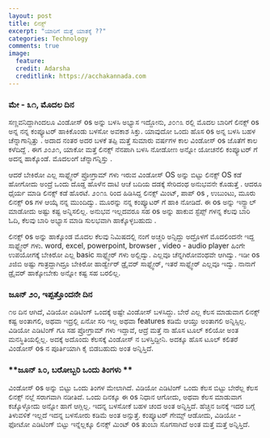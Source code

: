 ```yaml
---
layout: post
title: ಲಿನಕ್ಸ್
excerpt: "ಯಾರಿಗೆ ಮತ್ತೆ ಯಾತಕ್ಕೆ ??"
categories: Technology
comments: true
image:
  feature: 
  credit: Adarsha
  creditlink: https://acchakannada.com
---
```


### **ಮೇ - ೩೧, ಮೊದಲ ದಿನ** <br>
<p> ಸಣ್ಣವನಿದ್ದಾಗಿಂದಲೂ ವಿಂಡೋಸ್ os ಅನ್ನು  ಬಳಸಿ ಅಭ್ಯಾಸ ಇದ್ದೋನು, ೨೦೧೩ ರಲ್ಲಿ ಮೊದಲ ಬಾರಿಗೆ ಲಿನಕ್ಸ್ os  ಅನ್ನ ನನ್ನ ಕಂಪ್ಯೂಟರ್ ಹಾಕಿಕೊಂಡು ಬಳಸೋ ಅವಕಾಶ ಸಿಕ್ತು. ಯಾವುದೋ ಒಂದು ಹೊಸ os ಅನ್ನ ಬಳಸಿ ಬಹಳ ಚೆನ್ನಾಗಾನ್ಸಿತ್ತು  . ಅದಾದ ನಂತರ ಅದರ ಬಳಕೆ ತಪ್ಪಿ ಮತ್ತೆ ಸುಮಾರು ವರ್ಷಗಳ ಕಾಲ ವಿಂಡೋಸ್ os ಜೊತೆಗೆ ಕಾಲ ಕಳೆದಿದ್ದೆ . ಈಗ ೨೦೨೧, ಯಾಕೋ ಮತ್ತೆ ಲಿನಕ್ಸ್ ನೆನಪಾಗಿ ಬಳಸಿ ನೋಡೋಣ ಅನ್ನೋ ಯೋಚನೆಲಿ ಕಂಪ್ಯೂಟರ್ ಗೆ ಅದನ್ನ ಹಾಕ್ಕೊಂಡೆ. ಮೊದಲಂಗೆ ಚೆನ್ನಾಗನ್ನಿಸ್ತು . </p>

<p>
ಆದರೆ ಬೇಕಿರೋ ಎಲ್ಲ ಸಾಫ್ಟ್ವೇರ್ ಪ್ರೋಗ್ರಾಮ್ ಗಳು ಇರುವ ವಿಂಡೋಸ್ OS   ಅನ್ನು ಬಿಟ್ಟು ಲಿನಕ್ಸ್ OS  ಕಡೆ ಹೋಗೋದು ಅಂದ್ರೆ ಒಂದು ದೊಡ್ಡ ಹೊಳೆನ ದಾಟಿ ಆಚೆ ಬದಿಯ ದಡಕ್ಕೆ ಸೇರಿದಂಥ ಅನುಭವನೇ ಕೊಡುತ್ತೆ . ಆದರೂ ಧೈರ್ಯ ಮಾಡಿ ಲಿನಕ್ಸ್ ಕಡೆ ಹೊರಟೆ. 
೨೦೧೩ ರಿಂದ ಹಿಡಿಸಿದ್ದ ಲಿನಕ್ಸ್ ಮಿಂಟ್, ಪಾಪ್ os , ಉಬುಂಟು, ಮೂರು ಲಿನಕ್ಸ್ os ಗಳ ಆಯ್ಕೆ ನನ್ನ ಮುಂದಿದ್ವು. ಮೂರನ್ನು ನನ್ನ ಕಂಪ್ಯೂಟರ್ ಗೆ ಹಾಕಿ ನೋಡಿದೆ. ಈ os ಅನ್ನು ಇನ್ಸ್ಟಾಲ್ ಮಾಡೋದು ಅಷ್ಟು ಕಷ್ಟ ಅನ್ನಿಸಲಿಲ್ಲ. ಅನುಭವ ಇಲ್ಲದವರೂ ಸಹ os ಅನ್ನು ಹಾಕುವ ಸ್ಟೆಪ್ಸ್ ಗಳನ್ನ ಕೆಲವು ಬಾರಿ ಓದಿ, ಕೆಲವು ಬಾರಿ ಅಭ್ಯಾಸ ಮಾಡಿ ಸುಲಭವಾಗಿ ಹಾಕ್ಕೊಳ್ಳಬಹುದು . 
</p>

<p>ಲಿನಕ್ಸ್ os ಅನ್ನು ಹಾಕ್ಕೊಂಡ ಮೊದಲ ಕೆಲವು ನಿಮಿಷದಲ್ಲಿ ನಂಗೆ ಅಚ್ಚರಿ ಅನ್ಸಿದ್ದು ಅದ್ರೊಳಗೆ ಮೊದಲಿಂದನೇ ಇದ್ದ ಸಾಫ್ಟ್ವೇರ್ ಗಳು. word, excel, powerpoint, browser , video - audio player ಹಿಂಗೇ ಉಪಯೋಗಕ್ಕೆ ಬೇಕಿರೋ ಎಲ್ಲ basic ಸಾಫ್ಟ್ವೇರ್ ಗಳು ಅಲ್ಲಿದ್ವು. ಎಲ್ಲವೂ ಚೆನ್ನಗಿರೋವಂಥವೇ ಆಗಿದ್ವು. ಇಡೀ os ೨ಜಿಬಿ ಅಷ್ಟು ಗಾತ್ರದ್ದಾಗಿದ್ರೂ ಬೇಕಿರೋ ಹಾರ್ಡ್ವೇರ್ ಡ್ರೈವರ್ ಸಾಫ್ಟ್ವೇರ್, ಇತರೆ ಸಾಫ್ಟ್ವೇರ್ ಎಲ್ಲವೂ ಇದ್ವು. ನಾನಾಗೆ ಡ್ರೈವರ್ ಹಾಕ್ಕೋಬೇಕು ಅನ್ನೋ ಕಷ್ಟ ಸಹ ಬರಲಿಲ್ಲ. 
</p>

### **ಜೂನ್ ೨೦, ಇಪ್ಪತ್ತೊಂದನೇ ದಿನ** <br>
<p> ೧೮ ದಿನ ಆಗಿದೆ, ವಿಡಿಯೋ ಎಡಿಟಿಂಗ್ ಒಂದಕ್ಕೆ ಅಷ್ಟೇ ವಿಂಡೋಸ್ ಬಳಸಿದ್ದು. ಬೇರೆ ಎಲ್ಲ ಕೆಲಸ ಮಾಡುವಾಗ ಲಿನಕ್ಸ್ ಕಷ್ಟ ಅಂತಾಗಲಿ, ಅಥವಾ ಇದ್ರಲ್ಲಿ ಏನೋ ಸರಿ ಇಲ್ಲ ಅಥವಾ features ಕಡಿಮೆ ಆಯ್ತು ಅಂತಾಗಲಿ ಅನ್ನಿಸ್ಸಿಲ್ಲ. ವಿಡಿಯೋ ಎಡಿಟಿಂಗ್ ಗೂ ಸಹ ಪ್ರೋಗ್ರಾಮ್ ಗಳು ಇದ್ದಾವೆ, ಆದ್ರೆ ಮತ್ತೆ ನಾ ಹೊಸ ಟೂಲ್ ಕಲಿಯೋ ಅಂತ ಮನಸ್ಥಿತಿಯಲ್ಲಿಲ್ಲ. ಅದಕ್ಕೆ ಅದೊಂದು ಕೆಲಸಕ್ಕೆ ವಿಂಡೋಸ್ ನ ಬಳಸ್ತಿದ್ದೀನಿ. ಅದಕ್ಕೂ ಹೊಸ ಟೂಲ್ ಕಲಿತರೆ ವಿಂಡೋಸ್ os  ನ ಪೂರ್ತಿಯಾಗಿ ಕೈ ಬಿಡಬಹುದು  ಅಂತ ಅನ್ನಿಸ್ತಿದೆ. </p>

### **ಜೂನ್ ೩೦, ಬರೋಬ್ಬರಿ ಒಂದು ತಿಂಗಳು ** <br>

<p> ವಿಂಡೋಸ್ os ಅನ್ನು ಬಿಟ್ಟು ಒಂದು ತಿಂಗಳ ಮೇಲಾಗಿದೆ. ವಿಡಿಯೋ ಎಡಿಟಿಂಗ್ ಒಂದು ಕೆಲಸ ಬಿಟ್ಟು ಬೇರೆಲ್ಲ ಕೆಲಸ ಲಿನಕ್ಸ್ ನಲ್ಲೆ ಸರಾಗವಾಗಿ ನಡೀತಿದೆ. ಒಂದು ದಿನಕ್ಕೂ ಈ os ನಿಧಾನ ಆಗೋದು, ಅಥವಾ ಕೆಲಸ ಮಾಡುವಾಗ ಕಚ್ಕೊಳ್ಳೋದು ಅನ್ನೋ ಹಾಗೆ ಆಗ್ಲಿಲ್ಲ. ಇದನ್ನ ಬಳಸೋಕೆ ಬಹಳ ಚಂದ ಅಂತ ಅನ್ನಿಸ್ತಿದೆ. ಹೆಚ್ಚಿನ ಜನಕ್ಕೆ ಇದರ ಬಗ್ಗೆ ತಿಳುವಳಿಕೆ ಇಲ್ಲದೆ ಇದನ್ನ ಬಳಸೋರು ಕಡಿಮೆ ಅಂತ ಅನ್ಸುತ್ತೆ. ಕಂಪ್ಯೂಟರ್ ಗೇಮ್ಸ್  ಆಡೋದು, ವಿಡಿಯೋ - ಫೋಟೋ ಎಡಿಟಿಂಗ್ ಬಿಟ್ಟು ಇನ್ನೆಲ್ಲಕ್ಕೂ ಲಿನಕ್ಸ್ ಮಿಂಟ್ os ತುಂಬಾ ಸೊಗಸಾಗಿದೆ ಅಂತ ಮತ್ತೆ ಮತ್ತೆ ಅನ್ನಿಸ್ತಿದೆ.  </p>